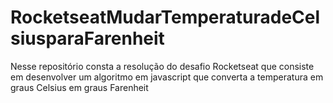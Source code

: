 # RocketseatMudarTemperaturadeCelsiusparaFarenheit
 Nesse repositório consta a resolução do desafio Rocketseat que consiste em desenvolver um algoritmo em javascript que converta a temperatura em graus Celsius em graus Farenheit
